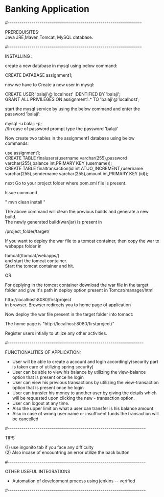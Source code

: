# Banking Application 
#--------------------------------------------------------------------

PREREQUISITES:<br>
Java JRE,Maven,Tomcat, MySQL database.<br>

#--------------------------------------------------------------------

INSTALLING :<br>

create a new database in mysql using below command:<br>

CREATE DATABASE assignment1;<br>


now we have to Create a new user in mysql: <br>

CREATE USER 'balaji'@'localhost' IDENTIFIED BY 'balaji';<br>
GRANT ALL PRIVILEGES ON assignment1.* TO 'balaji'@'localhost';<br>


start the mysql service by using the below command and enter the password 'balaji':<br>

mysql -u balaji -p;<br>
//In case of password prompt type the password 'balaji'<br>

Now create two tables in the assignment1 database using below commands:<br>

use assignment1;<br>
CREATE TABLE finalusers(username varchar(255),password varchar(255),balance int,PRIMARY KEY (username));<br>
CREATE TABLE finaltransaction(id int ATUO_INCREMENT,rusername varchar(255),sendername varchar(255),amount int,PRIMARY KEY (id));<br>



next Go to your project folder where pom.xml file is present.<br>

Issue command<br>

" mvn clean install "<br>

The above command will clean the previous builds and generate a new build.<br>
The newly generated build(war/jar) is present in<br>

/project_folder/target/<br>


If you want to deploy the war file to a tomcat container, then copy the war to webapps folder in<br>

tomcat(/tomcat/webapps/)<br>
and start the tomcat container.<br>
Start the tomcat container and hit.<br>

OR<br>

For deplying in the tomcat container download the war file in the target folder and give it's path in deploy option present in Tomcat/manager/html<br>

http://localhost:8080/firstproject<br>
in browser. Browser redirects you to home page of application<br>

Now deploy the war file present in the target folder into tomact:<br>

The home page is "http://localhost:8080/firstproject/"<br>

Register users intially to utilize any other activities.<br>


#---------------------------------------------------------------------

FUNCTIONALITIES OF APPLICATION:<br>

* User will be able to create a account and login accordingly(security part is taken care of utilizing spring security)<br>
* User can be able to view his balance by utilizing the view-balance option that is present once he login<br>
* User can view his previous transactions by utilizing the view-transaction option that is present once he login<br>
* User can transfer his money to another user by giving the details which will be requested upon clicking the new - transaction option.<br>
* User can logout at any time.<br>
* Also the upper limit on what a user can transfer is his balance amount<br>
* Also in case of wrong user name or insufficent funds the transaction will be cancelled <br>

#----------------------------------------------------------------------

TIPS<br>

(1) use ingonito tab if you face any difficulty<br>
(2) Also incase of encountring an error utilize the back button<br>

#----------------------------------------------------------------------

OTHER USEFUL INTEGRATIONS<br>

* Automation of development process using jenkins -- verified<br>

#----------------------------------------------------------------------